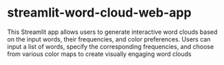 # streamlit-word-cloud-web-app
This Streamlit app allows users to generate interactive word clouds based on the input words, their frequencies, and color preferences. Users can input a list of words, specify the corresponding frequencies, and choose from various color maps to create visually engaging word clouds
